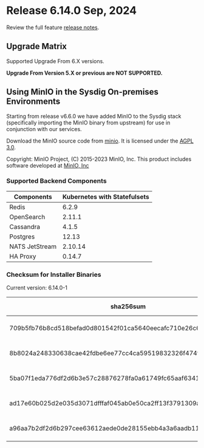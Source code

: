 Release 6.14.0 Sep, 2024
===

Review the full feature [release notes](https://docs.sysdig.com/en/sysdig-on-premises-release-notes.html).

Upgrade Matrix
---

Supported Upgrade From 6.X versions.

**Upgrade From Version 5.X or previous are NOT SUPPORTED.**

## Using MinIO in the Sysdig On-premises Environments

Starting from release v6.6.0 we have added MinIO to the Sysdig stack (specifically importing the MinIO binary from upstream) for use in conjunction with our services.

Download the MinIO source code from [minio](https://github.com/minio/minio). It is licensed under the [AGPL 3.0](https://github.com/minio/minio/blob/master/LICENSE).

Copyright: MinIO Project, (C) 2015-2023 MinIO, Inc. This product includes software developed at [MinIO, Inc](https://min.io/)

### Supported Backend Components

| **Components** | **Kubernetes with Statefulsets** |
|---|---|
| Redis                      | 6.2.9 |
| OpenSearch                 | 2.11.1 |
| Cassandra                  | 4.1.5 |
| Postgres                   | 12.13 |
| NATS JetStream             | 2.10.14 |
| HA Proxy                   | 0.14.7 |


### Checksum for Installer Binaries

Current version: 6.14.0-1

| **sha256sum** | **Installer binary** |
|---|---|
| 709b5fb76b8cd518befad0d801542f01ca5640eecafc710e26c6ba26aa976e8a | installer-darwin-amd64 |
| 8b8024a248330638cae42fdbe6ee77cc4ca59519832326f474f46bb4c099fc7a | installer-darwin-arm64 |
| 5ba07f1eda776df2d6b3e57c28876278fa0a61749fc65aaf634187a4e3fc8ce7 | installer-linux-amd64 |
| ad17e60b025d2e035d3071dfffaf045ab0e50ca2ff13f3791309ab780f499f54 | installer-linux-arm |
| a96aa7b2df2d6b297cee63612aede0de28155ebb4a3a6aadb119252a78af78ae | installer-linux-arm64 |

